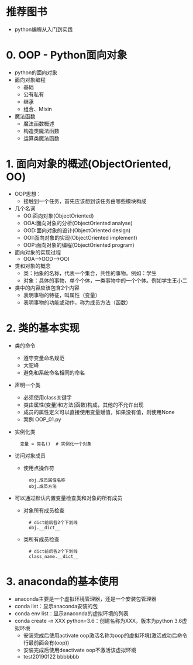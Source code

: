 # 推荐图书
- python编程从入门到实践

# 0. OOP - Python面向对象
- python的面向对象
- 面向对象编程
    - 基础
    - 公有私有
    - 继承
    - 组合、Mixin
- 魔法函数
    - 魔法函数概述
    - 构造类魔法函数
    - 运算类魔法函数

# 1. 面向对象的概述(ObjectOriented, OO)
- OOP思想：
    - 接触到一个任务，首先应该想到该任务由哪些模块构成
- 几个名词
    - OO:面向对象(ObjectOriented)
    - OOA:面向对象的分析(ObjectOriented analyse)
    - OOD:面向对象的设计(ObjectOriented design)
    - OOI:面向对象的实现(ObjectOriented implement)
    - OOP:面向对象的编程(ObjectOriented program)
- 面向对象的实现过程
    - OOA-->OOD-->OOI
- 类和对象的概念
    - 类：抽象的名称，代表一个集合，共性的事物。例如：学生
    - 对象：具体的事物，单个个体，一类事物中的一个个体。例如学生王小二
- 类中的内容应该包含2个内容
    - 表明事物的特征，叫属性（变量）
    - 表明事物的功能或动作，称为成员方法（函数）

# 2. 类的基本实现
- 类的命令
    - 遵守变量命名规范
    - 大驼峰
    - 避免和系统命名相同的命名
- 声明一个类
    - 必须使用class关键字
    - 类由属性(变量)和方法(函数)构成，其他的不允许出现
    - 成员的属性定义可以直接使用变量赋值，如果没有值，则使用None
    - 案例 OOP_01.py
- 实例化类
        
        变量 = 类名()  # 实例化一个对象
        
- 访问对象成员
    - 使用点操作符
        
            obj.成员属性名称
            obj.成员方法
- 可以通过默认内置变量检查类和对象的所有成员
    - 对象所有成员检查
            
            # dict前后各2个下划线
            obj.__dict__
    - 类所有成员检查
            
            # dict前后各2个下划线
            class_name.__dict__
            
            
    
    
# 3. anaconda的基本使用
- anaconda主要是一个虚拟环境管理器，还是一个安装包管理器
- conda list：显示anaconda安装的包
- conda env list：显示anaconda的虚拟环境的列表
- conda create -n XXX python=3.6：创建名称为XXX，版本为python 3.6虚拟环境
    - 安装完成后使用activate oop激活名称为oop的虚拟环境(激活成功后命令行最前面会有(oop))
    - 安装完成后使用deactivate oop不激活该虚拟环境
    - test20190122 bbbbbbb
